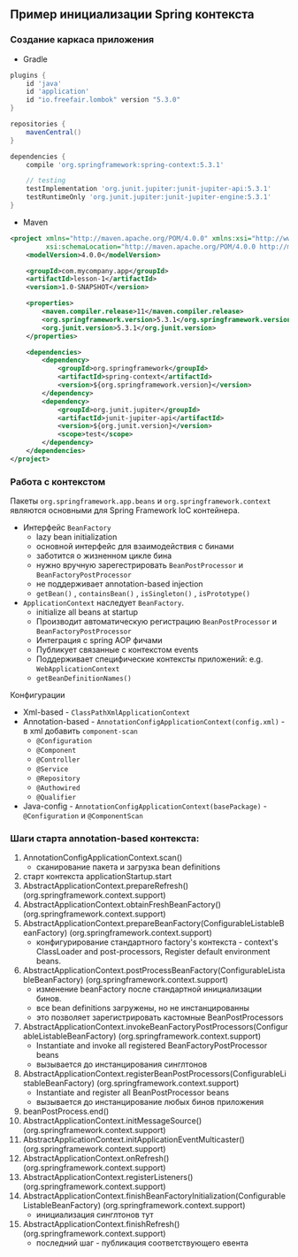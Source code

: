 ## Пример инициализации Spring контекста

### Создание каркаса приложения 
- Gradle
```groovy
plugins {
    id 'java'
    id 'application'
    id "io.freefair.lombok" version "5.3.0"
}

repositories {
    mavenCentral()
}

dependencies {
    compile 'org.springframework:spring-context:5.3.1'

    // testing
    testImplementation 'org.junit.jupiter:junit-jupiter-api:5.3.1'
    testRuntimeOnly 'org.junit.jupiter:junit-jupiter-engine:5.3.1'
}
```

- Maven
```xml
<project xmlns="http://maven.apache.org/POM/4.0.0" xmlns:xsi="http://www.w3.org/2001/XMLSchema-instance"
         xsi:schemaLocation="http://maven.apache.org/POM/4.0.0 http://maven.apache.org/xsd/maven-4.0.0.xsd">
    <modelVersion>4.0.0</modelVersion>

    <groupId>com.mycompany.app</groupId>
    <artifactId>lesson-1</artifactId>
    <version>1.0-SNAPSHOT</version>

    <properties>
        <maven.compiler.release>11</maven.compiler.release>
        <org.springframework.version>5.3.1</org.springframework.version>
        <org.junit.version>5.3.1</org.junit.version>
    </properties>

    <dependencies>
        <dependency>
            <groupId>org.springframework</groupId>
            <artifactId>spring-context</artifactId>
            <version>${org.springframework.version}</version>
        </dependency>
        <dependency>
            <groupId>org.junit.jupiter</groupId>
            <artifactId>junit-jupiter-api</artifactId>
            <version>${org.junit.version}</version>
            <scope>test</scope>
        </dependency>
    </dependencies>
</project>
```

### Работа с контекстом

Пакеты `org.springframework.app.beans` и `org.springframework.context` являются основными для Spring Framework IoC контейнера.
- Интерфейс `BeanFactory`
    - lazy bean initialization
    - основной интерфейс для взаимодействия с бинами
    - заботится о жизненном цикле бина
    - нужно вручную зарегестрировать `BeanPostProcessor` и `BeanFactoryPostProcessor`
    - не поддерживает annotation-based injection
    - `getBean()` , `containsBean()` , `isSingleton()` , `isPrototype()`
- `ApplicationContext` наследует `BeanFactory`.
    - initialize all beans at startup 
    - Производит автоматическую регистрацию `BeanPostProcessor` и `BeanFactoryPostProcessor`
    - Интеграция с spring AOP фичами
    - Публикует связанные с контекстом events
    - Поддерживает специфические контексты приложений: e.g. `WebApplicationContext`
    - `getBeanDefinitionNames()`
    
Конфигурации
- Xml-based - `ClassPathXmlApplicationContext`
- Annotation-based - `AnnotationConfigApplicationContext(config.xml)` - в xml добавить `component-scan`
    - `@Configuration`
    - `@Component`
    - `@Controller`
    - `@Service`
    - `@Repository`
    - `@Authowired`
    - `@Qualifier`
- Java-config - `AnnotationConfigApplicationContext(basePackage)` - `@Configuration` и `@ComponentScan`

### Шаги старта annotation-based контекста:
1. AnnotationConfigApplicationContext.scan()  
    - сканирование пакета и загрузка bean definitions  
2. старт контекста applicationStartup.start  
3. AbstractApplicationContext.prepareRefresh()  (org.springframework.context.support)  
4. AbstractApplicationContext.obtainFreshBeanFactory()  (org.springframework.context.support)  
5. AbstractApplicationContext.prepareBeanFactory(ConfigurableListableBeanFactory)  (org.springframework.context.support)  
    - конфигурирование стандартного factory's контекста -  context's ClassLoader and post-processors, Register default environment beans.  
6. AbstractApplicationContext.postProcessBeanFactory(ConfigurableListableBeanFactory)  (org.springframework.context.support)  
    - изменение beanFactory после стандартной инициализации бинов.  
    - все bean definitions загружены, но не инстанцированны  
    - это позволяет зарегистрировать кастомные BeanPostProcessors  
7. AbstractApplicationContext.invokeBeanFactoryPostProcessors(ConfigurableListableBeanFactory)  (org.springframework.context.support)  
    - Instantiate and invoke all registered BeanFactoryPostProcessor beans  
    - вызывается до инстанцирования синглтонов  
8. AbstractApplicationContext.registerBeanPostProcessors(ConfigurableListableBeanFactory)  (org.springframework.context.support)  
    - Instantiate and register all BeanPostProcessor beans  
    - вызывается до инстанцирование любых бинов приложения  
9. beanPostProcess.end()  
10. AbstractApplicationContext.initMessageSource()  (org.springframework.context.support)  
11. AbstractApplicationContext.initApplicationEventMulticaster()  (org.springframework.context.support)  
12. AbstractApplicationContext.onRefresh()  (org.springframework.context.support)  
13. AbstractApplicationContext.registerListeners()  (org.springframework.context.support)  
14. AbstractApplicationContext.finishBeanFactoryInitialization(ConfigurableListableBeanFactory)  (org.springframework.context.support)  
    - инициализация синглтонов тут  
15. AbstractApplicationContext.finishRefresh()  (org.springframework.context.support)  
    - последний шаг - публикация соответствующего евента  